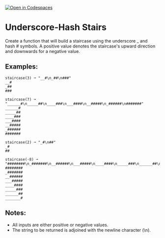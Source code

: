 [![Open in Codespaces](https://classroom.github.com/assets/launch-codespace-2972f46106e565e64193e422d61a12cf1da4916b45550586e14ef0a7c637dd04.svg)](https://classroom.github.com/open-in-codespaces?assignment_repo_id=17449204)
# Underscore-Hash Stairs

Create a function that will build a staircase using the underscore _ and hash # symbols. A positive value denotes the staircase's upward direction and downwards for a negative value.

## Examples:

```
staircase(3) ➞ "__#\n_##\n###"
__#
_##
###

staircase(7) ➞ "______#\n_____##\n____###\n___####\n__#####\n_######\n#######"
______#
_____##
____###
___####
__#####
_######
#######

staircase(2) ➞ "_#\n##"
_#
##

staircase(-8) ➞ "########\n_#######\n__######\n___#####\n____####\n_____###\n______##\n_______#"
########
_#######
__######
___#####
____####
_____###
______##
_______#
```

## Notes:
* All inputs are either positive or negative values.
* The string to be returned is adjoined with the newline character (\n).